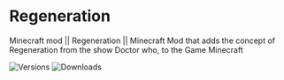# Regeneration
Minecraft mod || Regeneration || Minecraft Mod that adds the concept of Regeneration from the show Doctor who, to the Game Minecraft

![Versions](http://cf.way2muchnoise.eu/versions/regeneration.svg)
![Downloads](http://cf.way2muchnoise.eu/regeneration.svg)
